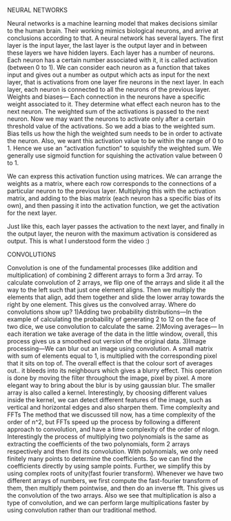 NEURAL NETWORKS

Neural networks is a machine learning model that makes decisions similar to the human brain. Their working mimics biological neurons, and arrive at conclusions according to that.
A neural network has several layers. The first layer is the input layer, the last layer is the output layer and in between these layers we have hidden layers. Each layer has a number of neurons. Each neuron has a certain number associated with it, it is called activation (between 0 to 1).  We can consider each neuron as a function that takes input and gives out a number as output which acts as input for the next layer, that is activations from one layer fire neurons in the next layer. In each layer, each neuron is connected to all the neurons of the previous layer. 
Weights and biases—
Each connection in the neurons have a specific weight associated to it. They determine what effect each neuron has to the next neuron. The weighted sum of the activations is passed to the next neuron. Now we may want the neurons to activate only after a certain threshold value of the activations. So we add a bias to the weighted sum. Bias tells us how the high the weighted sum needs to be in order to activate the neuron. Also, we want this activation value to be within the range of 0 to 1. Hence we use an “activation function” to squishify the weighted sum. We generally use sigmoid function for squishing the activation value between 0 to 1. 

We can express this activation function using matrices. 
We can arrange the weights as a matrix, where each row corresponds to the connections of a particular neuron to the previous layer. Multiplying this with the activation matrix, and adding to the bias matrix (each neuron has a specific bias of its own), and then passing it into the activation function, we get the activation for the next layer. 

Just like this, each layer passes the activation to the next layer, and finally in the output layer, the neuron with the maximum activation is considered as output. This is what I understood form the video :) 





CONVOLUTIONS

Convolution is one of the fundamental processes (like addition and multiplication) of combining 2 different arrays to form a 3rd array. To calculate convolution of 2 arrays, we flip one of the arrays and slide it all the way to the left such that just one element aligns. Then we multiply the elements that align, add them together and slide the lower array towards the right by one element. This gives us the convolved array.
Where do convolutions show up?
1)Adding two probability distributions—In the example of calculating the probability of generating 2 to 12 on the face of two dice, we use convolution to calculate the same.
2)Moving averages— In each iteration we take average of the data in the little window, overall, this process gives us a smoothed out version of the original data.
3)Image processing—We can blur out an image using convolution. A small matrix with sum of elements equal to 1, is multiplied with the corresponding pixel that it sits on top of. The overall effect is that the colour sort of averages out.. it bleeds into its neighbours which gives a blurry effect. This operation is done by moving the filter throughout the image, pixel by pixel. A more elegant way to bring about the blur is by using gaussian blur. 
The smaller array is also called a kernel. Interestingly, by choosing different values inside the kernel, we can detect different features of the image, such as vertical and horizontal edges and also sharpen them. 
Time complexity and FFTs
The method that we discussed till now, has a time complexity of the order of n^2, but FFTs speed up the process by following a different approach to convolution, and have a time complexity of the order of nlogn. 
Interestingly the process of multiplying two polynomials is the same as extracting the coefficients of the two polynomials, form 2 arrays respectively and then find its convolution. With polynomials, we only need finitely many points to determine the coefficients. So we can find the coefficients directly by using sample points.
Further, we simplify this by using complex roots of unity(fast fourier transform). Whenever we have two different arrays of numbers, we first compute the fast-fourier transform of them, then multiply them pointwise, and then do an inverse fft. This gives us the convolution of the two arrays.
Also we see that multiplication is also a type of convolution, and we can perform large multiplications faster by using convolution rather than our traditional method.

